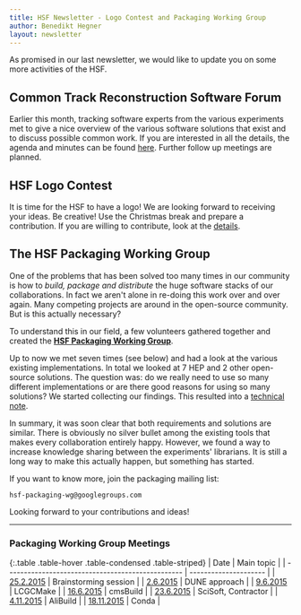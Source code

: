 ```yaml
---
title: HSF Newsletter - Logo Contest and Packaging Working Group
author: Benedikt Hegner
layout: newsletter
---
```


As promised in our last newsletter, we would like to update you on some more
activities of the HSF.

## Common Track Reconstruction Software Forum

Earlier this month, tracking software experts from the various experiments met
to give a nice overview of the various software solutions that exist and to
discuss possible common work. If you are interested in all the details, the
agenda and minutes can be found [here](https://indico.cern.ch/event/459865/).
Further follow up meetings are planned.

## HSF Logo Contest

It is time for the HSF to have a logo! We are looking forward to receiving your
ideas. Be creative! Use the Christmas break and prepare a contribution. If you
are willing to contribute, look at the
[details](http://hepsoftwarefoundation.org/logo_contest.html).

## The HSF Packaging Working Group

One of the problems that has been solved too many times in our community is how
to _build, package and distribute_ the huge software stacks of our
collaborations. In fact we aren't alone in re-doing this work over and over
again. Many competing projects are around in the open-source community. But is
this actually necessary?

To understand this in our field, a few volunteers gathered together and created
the
[**HSF Packaging Working Group**](http://hepsoftwarefoundation.org/workinggroups/2015/11/04/packaging.html).

Up to now we met seven times (see below) and had a look at the various existing
implementations. In total we looked at 7 HEP and 2 other open-source solutions.
The question was: do we really need to use so many different implementations or
are there good reasons for using so many solutions? We started collecting our
findings. This resulted into a
[technical note](https://github.com/HSF/documents/blob/master/HSF-TN/2016-03/HSF-TN-2016-03.pdf).

In summary, it was soon clear that both requirements and solutions are similar.
There is obviously no silver bullet among the existing tools that makes every
collaboration entirely happy. However, we found a way to increase knowledge
sharing between the experiments' librarians. It is still a long way to make this
actually happen, but something has started.

If you want to know more, join the packaging mailing list:

    hsf-packaging-wg@googlegroups.com

Looking forward to your contributions and ideas!

---

### Packaging Working Group Meetings

{:.table .table-hover .table-condensed .table-striped} | Date | Main topic | |
------------------------------------------------- | --------------------- | |
[25.2.2015](https://indico.cern.ch/event/373973/) | Brainstorming session | |
[2.6.2015](https://indico.cern.ch/event/398344/) | DUNE approach | |
[9.6.2015](https://indico.cern.ch/event/400272) | LCGCMake | |
[16.6.2015](https://indico.cern.ch/event/402229/) | cmsBuild | |
[23.6.2015](https://indico.cern.ch/event/403790/) | SciSoft, Contractor | |
[4.11.2015](https://indico.cern.ch/event/457365/) | AliBuild | |
[18.11.2015](https://indico.cern.ch/event/462334/) | Conda |
